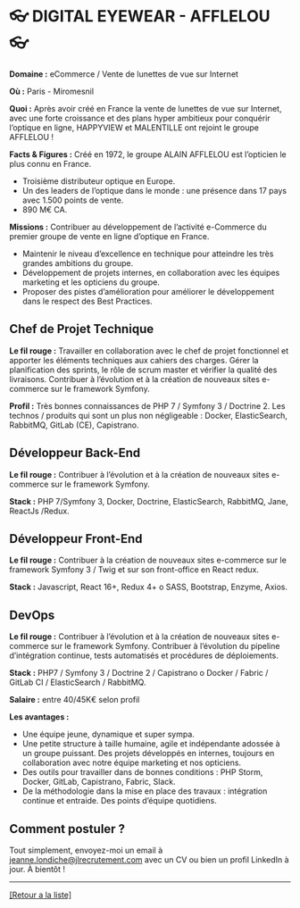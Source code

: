 # 👓 DIGITAL EYEWEAR - AFFLELOU 👓

**Domaine :** eCommerce / Vente de lunettes de vue sur Internet

**Où :** Paris - Miromesnil

**Quoi :** Après avoir créé en France la vente de lunettes de vue sur Internet, avec une forte croissance et des plans hyper ambitieux pour conquérir l’optique en ligne, HAPPYVIEW et MALENTILLE ont rejoint le groupe AFFLELOU !

**Facts & Figures :** Créé en 1972, le groupe ALAIN AFFLELOU est l’opticien le plus connu en France. 

* Troisième distributeur optique en Europe.
* Un des leaders de l’optique dans le monde : une présence dans 17 pays avec 1.500 points de vente.
* 890 M€ CA.

**Missions :** Contribuer au développement de l’activité e-Commerce du premier groupe de vente en ligne d’optique en France.
* Maintenir le niveau d’excellence en technique pour atteindre les très grandes ambitions du groupe.
* Développement de projets internes, en collaboration avec les équipes marketing et les opticiens du groupe.
* Proposer des pistes d’amélioration pour améliorer le développement dans le respect des Best Practices.

## Chef de Projet Technique

**Le fil rouge :** Travailler en collaboration avec le chef de projet fonctionnel et apporter les éléments techniques aux cahiers des
charges. Gérer la planification des sprints, le rôle de scrum master et vérifier la qualité des livraisons. Contribuer à l’évolution et à la création de nouveaux sites e-commerce sur le framework Symfony.

**Profil :** Très bonnes connaissances de PHP 7 / Symfony 3 / Doctrine 2. Les technos / produits qui sont un plus non négligeable : Docker, ElasticSearch, RabbitMQ, GitLab (CE), Capistrano.

## Développeur Back-End

**Le fil rouge :** Contribuer à l’évolution et à la création de nouveaux sites e-commerce sur le framework Symfony.

**Stack :** PHP 7/Symfony 3, Docker, Doctrine, ElasticSearch, RabbitMQ, Jane, ReactJs /Redux.

## Développeur Front-End

**Le fil rouge :** Contribuer à la création de nouveaux sites e-commerce sur le framework Symfony 3 / Twig et sur son front-office en React redux.

**Stack :** Javascript, React 16+, Redux 4+ o SASS, Bootstrap, Enzyme, Axios.

## DevOps

**Le fil rouge :** Contribuer à l’évolution et à la création de nouveaux sites e-commerce sur le framework Symfony. Contribuer à l’évolution du pipeline d’intégration continue, tests automatisés et procédures de déploiements.

**Stack :** PHP7 / Symfony 3 / Doctrine 2 / Capistrano o Docker / Fabric / GitLab CI / ElasticSearch / RabbitMQ.

**Salaire :** entre 40/45K€ selon profil

**Les avantages :** 

* Une équipe jeune, dynamique et super sympa. 
* Une petite structure à taille humaine, agile et indépendante adossée à un groupe puissant. Des projets développés en internes, toujours en collaboration avec notre équipe marketing et nos opticiens. 
* Des outils pour travailler dans de bonnes conditions : PHP Storm, Docker, GitLab, Capistrano, Fabric, Slack.
* De la méthodologie dans la mise en place des travaux : intégration continue et entraide. Des points d’équipe quotidiens.

## Comment postuler ?

Tout simplement, envoyez-moi un email à jeanne.londiche@jlrecrutement.com avec un CV ou bien un profil LinkedIn à jour. À bientôt ! 

----
<a href="https://github.com/jlondiche/job-board-php/blob/master/README.md">[Retour a la liste]</a>